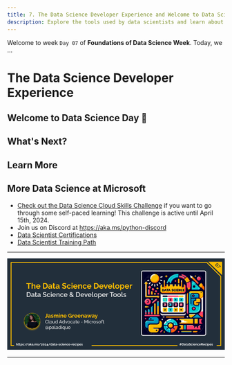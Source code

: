 ```yaml
---
title: 7. The Data Science Developer Experience and Welcome to Data Science Day
description: Explore the tools used by data scientists and learn about what to expect at Data Science day.
---
```


Welcome to week  `Day 07` of **Foundations of Data Science Week**. Today, we ...

# The Data Science Developer Experience 

## Welcome to Data Science Day 🎉

## What's Next?

## Learn More

## More Data Science at Microsoft

- [Check out the Data Science Cloud Skills Challenge](https://aka.ms/python/DataScienceDay/CSC) if you want to go through some self-paced learning! This challenge is active until April 15th, 2024.
- Join us on Discord at https://aka.ms/python-discord
- [Data Scientist Certifications](https://learn.microsoft.com/credentials/certifications/roles/data-scientist)
- [Data Scientist Training Path](https://learn.microsoft.com/training/career-paths/data-scientist)

<!-- for DEV.TO
---
title: The Data Science Developer Experience
published: false
description:
tags: data science, machine learning, python
series: 14 Days of Data Science
canonical_url: https://aka.ms/
cover_image: 
--- -->

---

![Banner For Week 1 Post 7](./img/banners/DataScienceDay-Foundations-7.png)

---